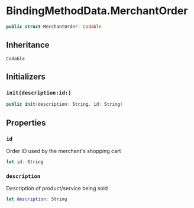 # BindingMethodData.MerchantOrder

``` swift
public struct MerchantOrder: Codable
```

## Inheritance

`Codable`

## Initializers

### `init(description:id:)`

``` swift
public init(description: String, id: String)
```

## Properties

### `id`

Order ID used by the merchant's shopping cart

``` swift
let id: String
```

### `description`

Description of product/service being sold

``` swift
let description: String
```
